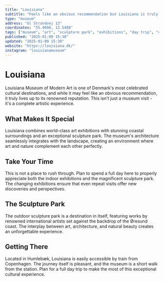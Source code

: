```yaml
---
title: "Louisiana"
subtitle: "Feels like an obvious recommendation but Louisiana is truly worth the trip. Take your time and enjoy both the exhibitions and the sculpture-park."
type: "museum"
address: "Gl Strandvej 13"
coordinates: "55.9698, 12.5408"
tags: ["museum", "art", "sculpture park", "exhibitions", "day trip", "coast", "modern art"]
published: "2025-01-09 15:30"
updated: "2025-01-09 15:30"
website: "https://louisiana.dk/"
instagram: "louisianamuseum"
---
```


# Louisiana

Louisiana Museum of Modern Art is one of Denmark's most celebrated cultural destinations, and while it may feel like an obvious recommendation, it truly lives up to its renowned reputation. This isn't just a museum visit - it's a complete artistic experience.

## What Makes It Special

Louisiana combines world-class art exhibitions with stunning coastal surroundings and an exceptional sculpture park. The museum's architecture seamlessly integrates with the landscape, creating an environment where art and nature complement each other perfectly.

## Take Your Time

This is not a place to rush through. Plan to spend a full day here to properly appreciate both the indoor exhibitions and the magnificent sculpture park. The changing exhibitions ensure that even repeat visits offer new discoveries and perspectives.

## The Sculpture Park

The outdoor sculpture park is a destination in itself, featuring works by renowned international artists set against the backdrop of the Øresund coast. The interplay between art, architecture, and natural beauty creates an unforgettable experience.

## Getting There

Located in Humlebæk, Louisiana is easily accessible by train from Copenhagen. The journey itself is pleasant, and the museum is a short walk from the station. Plan for a full day trip to make the most of this exceptional cultural experience.
